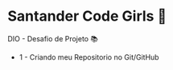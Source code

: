 # Santander Code Girls :woman:
DIO - Desafio de Projeto :books:
* 1 - Criando meu Repositorio no Git/GitHub
